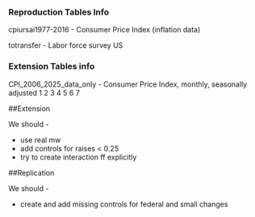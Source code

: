 ### Reproduction Tables Info 
cpiursai1977-2016 - Consumer Price Index (inflation data)

totransfer - Labor force survey US


### Extension Tables info
CPI_2006_2025_data_only - Consumer Price Index, monthly, seasonally adjusted 1 2 3 4 5 6 7


##Extension 

  We should -
  - use real mw
  - add controls for raises < 0.25
  - try to create interaction ff explicitly

##Replication

We should - 
- create and add missing controls for federal and small changes
